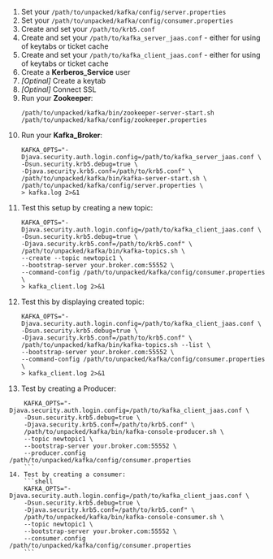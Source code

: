 1. Set your `/path/to/unpacked/kafka/config/server.properties`
2. Set your `/path/to/unpacked/kafka/config/consumer.properties`
3. Create and set your `/path/to/krb5.conf`
4. Create and set your `/path/to/kafka_server_jaas.conf` - either for using of keytabs or ticket cache
5. Create and set your `/path/to/kafka_client_jaas.conf` - either for using of keytabs or ticket cache
6. Create a **Kerberos_Service** user
7. *[Optinal]* Create a keytab
8. *[Optinal]* Connect SSL
9. Run your **Zookeeper**:
    ```shell
    /path/to/unpacked/kafka/bin/zookeeper-server-start.sh /path/to/unpacked/kafka/config/zookeeper.properties
    ```
10. Run your **Kafka_Broker**:
    ```shell
    KAFKA_OPTS="-Djava.security.auth.login.config=/path/to/kafka_server_jaas.conf \
    -Dsun.security.krb5.debug=true \
    -Djava.security.krb5.conf=/path/to/krb5.conf" \
    /path/to/unpacked/kafka/bin/kafka-server-start.sh \
    /path/to/unpacked/kafka/config/server.properties \
    > kafka.log 2>&1
    ```
11. Test this setup by creating a new topic:
    ```shell
    KAFKA_OPTS="-Djava.security.auth.login.config=/path/to/kafka_client_jaas.conf \
    -Dsun.security.krb5.debug=true \
    -Djava.security.krb5.conf=/path/to/krb5.conf" \
    /path/to/unpacked/kafka/bin/kafka-topics.sh \
    --create --topic newtopic1 \
    --bootstrap-server your.broker.com:55552 \
    --command-config /path/to/unpacked/kafka/config/consumer.properties \
    > kafka_client.log 2>&1
    ```
12. Test this by displaying created topic:
    ```shell
    KAFKA_OPTS="-Djava.security.auth.login.config=/path/to/kafka_client_jaas.conf \
    -Dsun.security.krb5.debug=true \
    -Djava.security.krb5.conf=/path/to/krb5.conf" \
    /path/to/unpacked/kafka/bin/kafka-topics.sh --list \
    --bootstrap-server your.broker.com:55552 \
    --command-config /path/to/unpacked/kafka/config/consumer.properties \
    > kafka_client.log 2>&1
    ```
13. Test by creating a Producer:
```shell
    KAFKA_OPTS="-Djava.security.auth.login.config=/path/to/kafka_client_jaas.conf \
    -Dsun.security.krb5.debug=true \
    -Djava.security.krb5.conf=/path/to/krb5.conf" \
    /path/to/unpacked/kafka/bin/kafka-console-producer.sh \
    --topic newtopic1 \
    --bootstrap-server your.broker.com:55552 \
    --producer.config /path/to/unpacked/kafka/config/consumer.properties
    ```
14. Test by creating a consumer:
    ```shell
    KAFKA_OPTS="-Djava.security.auth.login.config=/path/to/kafka_client_jaas.conf \
    -Dsun.security.krb5.debug=true \
    -Djava.security.krb5.conf=/path/to/krb5.conf" \
    /path/to/unpacked/kafka/bin/kafka-console-consumer.sh \
    --topic newtopic1 \
    --bootstrap-server your.broker.com:55552 \
    --consumer.config /path/to/unpacked/kafka/config/consumer.properties
    ```